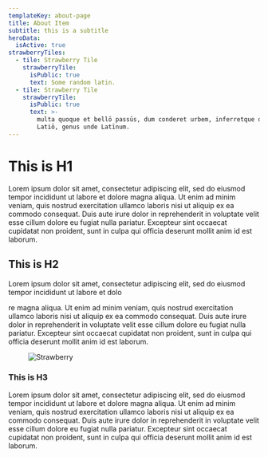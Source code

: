 ```yaml
---
templateKey: about-page
title: About Item
subtitle: this is a subtitle
heroData:
  isActive: true
strawberryTiles:
  - tile: Strawberry Tile
    strawberryTile:
      isPublic: true
      text: Some random latin.
  - tile: Strawberry Tile
    strawberryTile:
      isPublic: true
      text: >-
        multa quoque et bellō passūs, dum conderet urbem, inferretque deōs
        Latiō, genus unde Latīnum.
---
```

# This is H1

Lorem ipsum dolor sit amet, consectetur adipiscing elit, sed do eiusmod tempor incididunt ut labore et dolore magna aliqua. Ut enim ad minim veniam, quis nostrud exercitation ullamco laboris nisi ut aliquip ex ea commodo consequat. Duis aute irure dolor in reprehenderit in voluptate velit esse cillum dolore eu fugiat nulla pariatur. Excepteur sint occaecat cupidatat non proident, sunt in culpa qui officia deserunt mollit anim id est laborum.

## This is H2

Lorem ipsum dolor sit amet, consectetur adipiscing elit, sed do eiusmod tempor incididunt ut labore et dolo

re magna aliqua. Ut enim ad minim veniam, quis nostrud exercitation ullamco laboris nisi ut aliquip ex ea commodo consequat. Duis aute irure dolor in reprehenderit in voluptate velit esse cillum dolore eu fugiat nulla pariatur. Excepteur sint occaecat cupidatat non proident, sunt in culpa qui officia deserunt mollit anim id est laborum.

<figure><img src="https://res.cloudinary.com/strawberryfair/image/upload/v1578398367/Image%20Scrapbook/banner-carrying_m0ufmy.jpg" alt="Strawberry" class="html-embedded-image-medium"></figure>

### This is H3

Lorem ipsum dolor sit amet, consectetur adipiscing elit, sed do eiusmod tempor incididunt ut labore et dolore magna aliqua. Ut enim ad minim veniam, quis nostrud exercitation ullamco laboris nisi ut aliquip ex ea commodo consequat. Duis aute irure dolor in reprehenderit in voluptate velit esse cillum dolore eu fugiat nulla pariatur. Excepteur sint occaecat cupidatat non proident, sunt in culpa qui officia deserunt mollit anim id est laborum.
